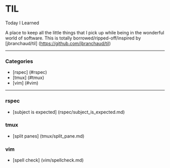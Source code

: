 # TIL

Today I Learned

A place to keep all the little things that I pick up while being in the wonderful world of software. This
is totally borrowed/ripped-off/inspired by [jbranchaud/til]
(https://github.com/jbranchaud/til)

---

### Categories

* [rspec] (#rspec)
* [tmux] (#tmux)
* [vim] (#vim)

---

### rspec
- [subject is expected] (rspec/subject_is_expected.md)

### tmux

- [split panes] (tmux/split_pane.md)

### vim

- [spell check] (vim/spellcheck.md)
